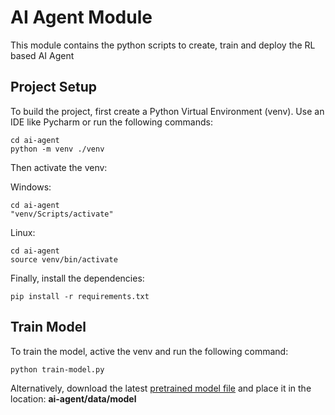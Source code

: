# AI Agent Module

This module contains the python scripts to create, train and deploy the RL based AI Agent

## Project Setup

To build the project, first create a Python Virtual Environment (venv). Use an IDE like Pycharm or run the following commands:
```
cd ai-agent
python -m venv ./venv
```

Then activate the venv:

Windows:
```
cd ai-agent
"venv/Scripts/activate"
```

Linux:
```
cd ai-agent
source venv/bin/activate
```

Finally, install the dependencies:
```
pip install -r requirements.txt
```


## Train Model

To train the model, active the venv and run the following command:
```
python train-model.py
```

Alternatively, download the latest [pretrained model file](https://github.com/thasan01/tic-tac-toe-machine-learning/releases/download/1.0/t3-trained-model-v0.1.zip) and place it in the location: **ai-agent/data/model**
